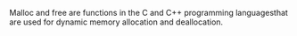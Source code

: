 Malloc and free are functions in the C and C++ programming languagesthat are used for dynamic memory allocation and deallocation.
